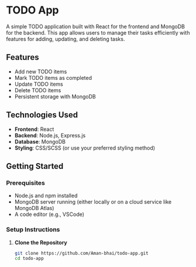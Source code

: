 # TODO App

A simple TODO application built with React for the frontend and MongoDB for the backend. This app allows users to manage their tasks efficiently with features for adding, updating, and deleting tasks.

## Features

- Add new TODO items
- Mark TODO items as completed
- Update TODO items
- Delete TODO items
- Persistent storage with MongoDB

## Technologies Used

- **Frontend**: React
- **Backend**: Node.js, Express.js
- **Database**: MongoDB
- **Styling**: CSS/SCSS (or use your preferred styling method)

## Getting Started

### Prerequisites

- Node.js and npm installed
- MongoDB server running (either locally or on a cloud service like MongoDB Atlas)
- A code editor (e.g., VSCode)

### Setup Instructions

1. **Clone the Repository**

   ```bash
   git clone https://github.com/Aman-bhai/todo-app.git
   cd todo-app
